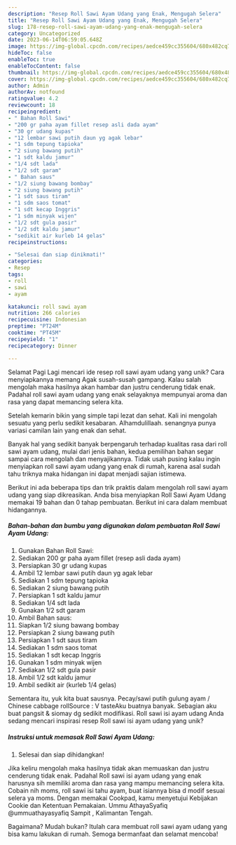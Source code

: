 ```yaml
---
description: "Resep Roll Sawi Ayam Udang yang Enak, Mengugah Selera"
title: "Resep Roll Sawi Ayam Udang yang Enak, Mengugah Selera"
slug: 178-resep-roll-sawi-ayam-udang-yang-enak-mengugah-selera
category: Uncategorized
date: 2023-06-14T06:59:05.648Z
image: https://img-global.cpcdn.com/recipes/aedce459cc355604/680x482cq70/roll-sawi-ayam-udang-foto-resep-utama.jpg
hideToc: false
enableToc: true
enableTocContent: false
thumbnail: https://img-global.cpcdn.com/recipes/aedce459cc355604/680x482cq70/roll-sawi-ayam-udang-foto-resep-utama.jpg
cover: https://img-global.cpcdn.com/recipes/aedce459cc355604/680x482cq70/roll-sawi-ayam-udang-foto-resep-utama.jpg
author: Admin
authorAv: notfound
ratingvalue: 4.2
reviewcount: 18
recipeingredient:
- " Bahan Roll Sawi"
- "200 gr paha ayam fillet resep asli dada ayam"
- "30 gr udang kupas"
- "12 lembar sawi putih daun yg agak lebar"
- "1 sdm tepung tapioka"
- "2 siung bawang putih"
- "1 sdt kaldu jamur"
- "1/4 sdt lada"
- "1/2 sdt garam"
- " Bahan saus"
- "1/2 siung bawang bombay"
- "2 siung bawang putih"
- "1 sdt saus tiram"
- "1 sdm saos tomat"
- "1 sdt kecap Inggris"
- "1 sdm minyak wijen"
- "1/2 sdt gula pasir"
- "1/2 sdt kaldu jamur"
- "sedikit air kurleb 14 gelas"
recipeinstructions:

- "Selesai dan siap dinikmati!"
categories:
- Resep
tags:
- roll
- sawi
- ayam

katakunci: roll sawi ayam 
nutrition: 266 calories
recipecuisine: Indonesian
preptime: "PT24M"
cooktime: "PT45M"
recipeyield: "1"
recipecategory: Dinner

---
```



Selamat Pagi Lagi mencari ide resep roll sawi ayam udang yang unik? Cara menyiapkannya memang Agak susah-susah gampang. Kalau salah mengolah maka hasilnya akan hambar dan justru cenderung tidak enak. Padahal roll sawi ayam udang yang enak selayaknya mempunyai aroma dan rasa yang dapat memancing selera kita.


Setelah kemarin bikin yang simple tapi lezat dan sehat. Kali ini mengolah sesuatu yang perlu sedikit kesabaran. Alhamdulillaah. senangnya punya variasi camilan lain yang enak dan sehat.

Banyak hal yang sedikit banyak berpengaruh terhadap kualitas rasa dari roll sawi ayam udang, mulai dari jenis bahan, kedua pemilihan bahan segar sampai cara mengolah dan menyajikannya. Tidak usah pusing kalau ingin menyiapkan roll sawi ayam udang yang enak di rumah, karena asal sudah tahu triknya maka hidangan ini dapat menjadi sajian istimewa.


Berikut ini ada beberapa tips dan trik praktis dalam mengolah roll sawi ayam udang yang siap dikreasikan. Anda bisa menyiapkan Roll Sawi Ayam Udang memakai 19 bahan dan 0 tahap pembuatan. Berikut ini cara dalam membuat hidangannya.

<!--inarticleads1-->

##### Bahan-bahan dan bumbu yang digunakan dalam pembuatan Roll Sawi Ayam Udang:

1. Gunakan  Bahan Roll Sawi:
1. Sediakan 200 gr paha ayam fillet (resep asli dada ayam)
1. Persiapkan 30 gr udang kupas
1. Ambil 12 lembar sawi putih daun yg agak lebar
1. Sediakan 1 sdm tepung tapioka
1. Sediakan 2 siung bawang putih
1. Persiapkan 1 sdt kaldu jamur
1. Sediakan 1/4 sdt lada
1. Gunakan 1/2 sdt garam
1. Ambil  Bahan saus:
1. Siapkan 1/2 siung bawang bombay
1. Persiapkan 2 siung bawang putih
1. Persiapkan 1 sdt saus tiram
1. Sediakan 1 sdm saos tomat
1. Sediakan 1 sdt kecap Inggris
1. Gunakan 1 sdm minyak wijen
1. Sediakan 1/2 sdt gula pasir
1. Ambil 1/2 sdt kaldu jamur
1. Ambil sedikit air (kurleb 1/4 gelas)


Sementara itu, yuk kita buat sausnya. Pecay/sawi putih gulung ayam / Chinese cabbage rollSource : V tasteAku buatnya banyak. Sebagian aku buat pangsit &amp; siomay dg sedikit modifikasi. Roll sawi isi ayam udang Anda sedang mencari inspirasi resep Roll sawi isi ayam udang yang unik? 

<!--inarticleads2-->

##### Instruksi untuk memasak Roll Sawi Ayam Udang:


1. Selesai dan siap dihidangkan!

Jika keliru mengolah maka hasilnya tidak akan memuaskan dan justru cenderung tidak enak. Padahal Roll sawi isi ayam udang yang enak harusnya sih memiliki aroma dan rasa yang mampu memancing selera kita. Cobain nih moms, roll sawi isi tahu ayam, buat isiannya bisa d modif sesuai selera ya moms. Dengan memakai Cookpad, kamu menyetujui Kebijakan Cookie dan Ketentuan Pemakaian. Ummu AthayaSyafiq @ummuathayasyafiq Sampit , Kalimantan Tengah. 

Bagaimana? Mudah bukan? Itulah cara membuat roll sawi ayam udang yang bisa kamu lakukan di rumah. Semoga bermanfaat dan selamat mencoba!
